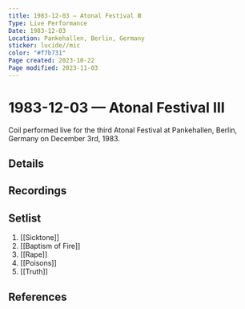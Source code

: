 ```yaml
---
title: 1983-12-03 — Atonal Festival Ⅲ
Type: Live Performance
Date: 1983-12-03
Location: Pankehallen, Berlin, Germany
sticker: lucide//mic
color: "#f7b731"
Page created: 2023-10-22
Page modified: 2023-11-03
---
```


# 1983-12-03 — Atonal Festival Ⅲ

Coil performed live for the third Atonal Festival at Pankehallen, Berlin, Germany on December 3rd, 1983.

## Details


## Recordings


## Setlist
1. [[Sicktone]]
2. [[Baptism of Fire]]
3. [[Rape]]
4. [[Poisons]]
5. [[Truth]]

## References

[^1]: [Entry at Live Coil Archive](https://live-coil-archive.com/1983-2/1983-atonal/)
